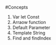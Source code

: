 #Concepts

1. Var let Const
2. Arraow function
3. Default Parameter
4. Template String
5. Find and findIndex
